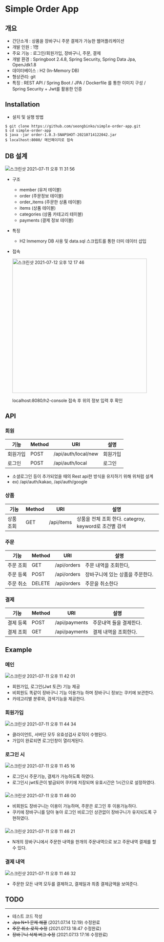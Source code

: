 # Simple Order App

## 개요
- 간단소개 : 상품을 장바구니 주문 결제가 가능한 웹어플리케이션
- 개발 인원 : 1명
- 주요 기능 : 로그인/회원가입, 장바구니, 주문, 결제
- 개발 환경 : Springboot 2.4.8, Spring Security, Spring Data Jpa, OpenJdk1.8
- 데이터베이스 : H2 (In-Memory DB)
- 형상관리: git
- 특징 : REST API / Spring Boot / JPA / Dockerfile 를 통한 이미지 구성 / Spring Security + Jwt를 활용한 인증

## Installation

- 설치 및 실행 방법
```plian
$ git clone https://github.com/seongbinko/simple-order-app.git
$ cd simple-order-app
$ java -jar order-1.0.3-SNAPSHOT-20210714122042.jar
$ localhost:8080/ 메인페이지로 접속
```

## DB 설계
![스크린샷 2021-07-11 오후 11 31 56](https://user-images.githubusercontent.com/60464424/125199254-4e39fd00-e2a0-11eb-8f6a-9816913e63d0.png)

- 구조
    - member (유저 테이블)
    - order (주문정보 테이블)
    - order_items (주문한 상품 테이블)
    - items (상품 테이블)
    - categories (상품 카테고리 테이블)
    - payments (결제 정보 테이블)
- 특징
    - H2 Inmemory DB 사용 및 data.sql 스크립트를 통한 더미 데이터 삽입
- 접속
  
  <img width="440" alt="스크린샷 2021-07-12 오후 12 17 46" src="https://user-images.githubusercontent.com/60464424/125226111-6a26b880-e30b-11eb-906d-75cbc7c0f26b.png">
  
  localhost:8080/h2-console 접속 후 위의 정보 입력 후 확인
  

## API 

### 회원

| 기능       | Method | URI |  설명           | 
| ----------| -------|--------|--------------------------------------------- |
| 회원가입 | POST | /api/auth/local/new | 회원가입 |
| 로그인    | POST | /api/auth/local        |  로그인 |

- 소셜로그인 등이 추가되었을 때의 Rest api한 방식을 유지하기 위해 위처럼 설계
- ex) /api/auth/kakao, /api/auth/google 

### 상품
| 기능       | Method | URI |  설명           | 
| ----------| -------|--------|--------------------------------------------- |
| 상품 조회 | GET | /api/items | 상품을 전체 조회 한다. categroy, keyword로 조건별 검색 |


### 주문
| 기능       | Method | URI |  설명           | 
| ----------| -------|--------|--------------------------------------------- |
| 주문 조회 | GET | /api/orders | 주문 내역을 조회한다,|
| 주문 등록 | POST | /api/orders | 장바구니에 있는 상품을 주문한다.|
| 주문 취소 | DELETE | /api/orders | 주문을 취소한다  |


### 결제
| 기능       | Method | URI    |  설명           | 
| ----------| -------|--------|--------------------------------------------- |
| 결제 등록 | POST | /api/payments    | 주문내역 들을 결제한다. |
| 결제 조회 | GET | /api/payments |  결제 내역을 조회한다. |

## Example

### 메인
![스크린샷 2021-07-11 오후 11 42 01](https://user-images.githubusercontent.com/60464424/125199733-a3770e00-e2a2-11eb-9830-94a86487c6f6.png)

- 회원가입, 로그인(Jwt 토큰) 기능 제공
- 비회원도 똑같이 장바구니 기능 이용가능 하며 장바구니 정보는 쿠키에 보관한다.
- 카테고리별 분류와, 검색기능을 제공한다.

### 회원가입
![스크린샷 2021-07-11 오후 11 44 34](https://user-images.githubusercontent.com/60464424/125199744-a8d45880-e2a2-11eb-8929-5b2bdde07078.png)

- 클라이언트, 서버단 모두 유효성검사 로직이 수행된다.
- 가입이 완료되면 로그인창이 열리게된다.

### 로그인 시
![스크린샷 2021-07-11 오후 11 45 16](https://user-images.githubusercontent.com/60464424/125199745-a8d45880-e2a2-11eb-9a32-b3493d2776b5.png)

- 로그인시 주문기능, 결제가 가능하도록 하였다.
- 로그인시 jwt토큰이 발급되어 쿠키에 저장되며 유효시간은 1시간으로 설정하였다.

### 
![스크린샷 2021-07-11 오후 11 46 00](https://user-images.githubusercontent.com/60464424/125199746-a96cef00-e2a2-11eb-8c43-b3c968e97e38.png)

- 비회원도 장바구니는 이용이 가능하며, 주문은 로그인 후 이용가능하다.
- 쿠키에 장바구니를 담아 놓아 로그인 비로그인 상관없이 장바구니가 유지되도록 구현하였다.

###
![스크린샷 2021-07-11 오후 11 46 21](https://user-images.githubusercontent.com/60464424/125199748-a96cef00-e2a2-11eb-8933-6980cbe58606.png)
- N개의 장바구니에서 주문한 내역을 한개의 주문내역으로 보고 주문내역 결제를 할 수 있다.

### 결제 내역
![스크린샷 2021-07-11 오후 11 46 32](https://user-images.githubusercontent.com/60464424/125199749-aa058580-e2a2-11eb-8122-f787abee8549.png)

- 주문한 모든 내역 모두를 결제하고, 결제일과 최종 결제금액을 보여준다.

## TODO

---
- 테스트 코드 작성
- ~~Jpa N+1 문제 해결~~ (2021.07.14 12:19) 수정완료
- ~~주문 취소 로직 수정~~ (2021.07.13 18:47 수정완료)
- ~~장바구니 삭제 버그 수정~~ (2021.07.13 17:16 수정완료) 
